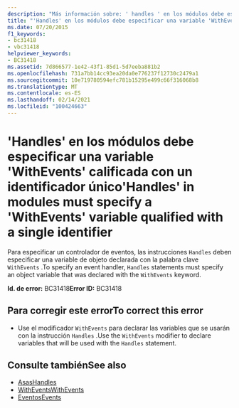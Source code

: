 ```yaml
---
description: "Más información sobre: ' handles ' en los módulos debe especificar una variable ' WithEvents ' calificada con un identificador único"
title: "'Handles' en los módulos debe especificar una variable 'WithEvents' calificada con un identificador único"
ms.date: 07/20/2015
f1_keywords:
- bc31418
- vbc31418
helpviewer_keywords:
- BC31418
ms.assetid: 7d866577-1e42-43f1-85d1-5d7eeba881b2
ms.openlocfilehash: 731a7bb14cc93ea20da0e776237f12730c2479a1
ms.sourcegitcommit: 10e719780594efc781b15295e499c66f316068b8
ms.translationtype: MT
ms.contentlocale: es-ES
ms.lasthandoff: 02/14/2021
ms.locfileid: "100424663"
---
```

# <a name="handles-in-modules-must-specify-a-withevents-variable-qualified-with-a-single-identifier"></a><span data-ttu-id="90c43-103">'Handles' en los módulos debe especificar una variable 'WithEvents' calificada con un identificador único</span><span class="sxs-lookup"><span data-stu-id="90c43-103">'Handles' in modules must specify a 'WithEvents' variable qualified with a single identifier</span></span>

<span data-ttu-id="90c43-104">Para especificar un controlador de eventos, las instrucciones `Handles` deben especificar una variable de objeto declarada con la palabra clave `WithEvents` .</span><span class="sxs-lookup"><span data-stu-id="90c43-104">To specify an event handler, `Handles` statements must specify an object variable that was declared with the `WithEvents` keyword.</span></span>  
  
 <span data-ttu-id="90c43-105">**Id. de error:** BC31418</span><span class="sxs-lookup"><span data-stu-id="90c43-105">**Error ID:** BC31418</span></span>  
  
## <a name="to-correct-this-error"></a><span data-ttu-id="90c43-106">Para corregir este error</span><span class="sxs-lookup"><span data-stu-id="90c43-106">To correct this error</span></span>  
  
- <span data-ttu-id="90c43-107">Use el modificador `WithEvents` para declarar las variables que se usarán con la instrucción `Handles` .</span><span class="sxs-lookup"><span data-stu-id="90c43-107">Use the `WithEvents` modifier to declare variables that will be used with the `Handles` statement.</span></span>  
  
## <a name="see-also"></a><span data-ttu-id="90c43-108">Consulte también</span><span class="sxs-lookup"><span data-stu-id="90c43-108">See also</span></span>

- [<span data-ttu-id="90c43-109">Asas</span><span class="sxs-lookup"><span data-stu-id="90c43-109">Handles</span></span>](../language-reference/statements/handles-clause.md)
- [<span data-ttu-id="90c43-110">WithEvents</span><span class="sxs-lookup"><span data-stu-id="90c43-110">WithEvents</span></span>](../language-reference/modifiers/withevents.md)
- [<span data-ttu-id="90c43-111">Eventos</span><span class="sxs-lookup"><span data-stu-id="90c43-111">Events</span></span>](../programming-guide/language-features/events/index.md)
